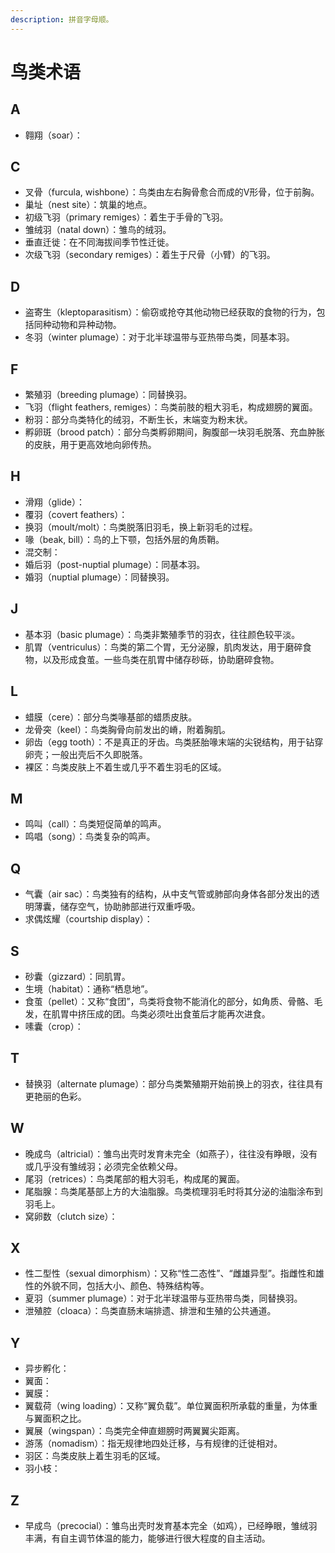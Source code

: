 ```yaml
---
description: 拼音字母顺。
---
```


# 鸟类术语

## A

* 翱翔（soar）：

## C

* 叉骨（furcula, wishbone）：鸟类由左右胸骨愈合而成的V形骨，位于前胸。
* 巢址（nest site）：筑巢的地点。
* 初级飞羽（primary remiges）：着生于手骨的飞羽。
* 雏绒羽（natal down）：雏鸟的绒羽。
* 垂直迁徙：在不同海拔间季节性迁徙。
* 次级飞羽（secondary remiges）：着生于尺骨（小臂）的飞羽。

## D

* 盗寄生（kleptoparasitism）：偷窃或抢夺其他动物已经获取的食物的行为，包括同种动物和异种动物。
* 冬羽（winter plumage）：对于北半球温带与亚热带鸟类，同基本羽。

## F

* 繁殖羽（breeding plumage）：同替换羽。
* 飞羽（flight feathers, remiges）：鸟类前肢的粗大羽毛，构成翅膀的翼面。
* 粉羽：部分鸟类特化的绒羽，不断生长，末端变为粉末状。
* 孵卵斑（brood patch）：部分鸟类孵卵期间，胸腹部一块羽毛脱落、充血肿胀的皮肤，用于更高效地向卵传热。

## H

* 滑翔（glide）：
* 覆羽（covert feathers）：
* 换羽（moult/molt）：鸟类脱落旧羽毛，换上新羽毛的过程。
* 喙（beak, bill）：鸟的上下颚，包括外层的角质鞘。
* 混交制：
* 婚后羽（post-nuptial plumage）：同基本羽。
* 婚羽（nuptial plumage）：同替换羽。

## J

* 基本羽（basic plumage）：鸟类非繁殖季节的羽衣，往往颜色较平淡。
* 肌胃（ventriculus）：鸟类的第二个胃，无分泌腺，肌肉发达，用于磨碎食物，以及形成食茧。一些鸟类在肌胃中储存砂砾，协助磨碎食物。

## L

* 蜡膜（cere）：部分鸟类喙基部的蜡质皮肤。
* 龙骨突（keel）：鸟类胸骨向前发出的嵴，附着胸肌。
* 卵齿（egg tooth）：不是真正的牙齿。鸟类胚胎喙末端的尖锐结构，用于钻穿卵壳；一般出壳后不久即脱落。
* 裸区：鸟类皮肤上不着生或几乎不着生羽毛的区域。

## M

* 鸣叫（call）：鸟类短促简单的鸣声。
* 鸣唱（song）：鸟类复杂的鸣声。

## Q

* 气囊（air sac）：鸟类独有的结构，从中支气管或肺部向身体各部分发出的透明薄囊，储存空气，协助肺部进行双重呼吸。
* 求偶炫耀（courtship display）：

## S

* 砂囊（gizzard）：同肌胃。
* 生境（habitat）：通称“栖息地”。
* 食茧（pellet）：又称“食团”，鸟类将食物不能消化的部分，如角质、骨骼、毛发，在肌胃中挤压成的团。鸟类必须吐出食茧后才能再次进食。
* 嗉囊（crop）：

## T

* 替换羽（alternate plumage）：部分鸟类繁殖期开始前换上的羽衣，往往具有更艳丽的色彩。

## W

* 晚成鸟（altricial）：雏鸟出壳时发育未完全（如燕子），往往没有睁眼，没有或几乎没有雏绒羽；必须完全依赖父母。
* 尾羽（retrices）：鸟类尾部的粗大羽毛，构成尾的翼面。
* 尾脂腺：鸟类尾基部上方的大油脂腺。鸟类梳理羽毛时将其分泌的油脂涂布到羽毛上。
* 窝卵数（clutch size）：

## X

* 性二型性（sexual dimorphism）：又称“性二态性”、“雌雄异型”。指雌性和雄性的外貌不同，包括大小、颜色、特殊结构等。
* 夏羽（summer plumage）：对于北半球温带与亚热带鸟类，同替换羽。
* 泄殖腔（cloaca）：鸟类直肠末端排遗、排泄和生殖的公共通道。

## Y

* 异步孵化：
* 翼面：
* 翼膜：
* 翼载荷（wing loading）：又称“翼负载”。单位翼面积所承载的重量，为体重与翼面积之比。
* 翼展（wingspan）：鸟类完全伸直翅膀时两翼翼尖距离。
* 游荡（nomadism）：指无规律地四处迁移，与有规律的迁徙相对。
* 羽区：鸟类皮肤上着生羽毛的区域。
* 羽小枝：

## Z

* 早成鸟（precocial）：雏鸟出壳时发育基本完全（如鸡），已经睁眼，雏绒羽丰满，有自主调节体温的能力，能够进行很大程度的自主活动。

